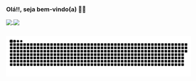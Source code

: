 ### Olá!!, seja bem-vindo(a) 👋🏽

<a href="https://github.com/Guilherme-Santos07/github-readme-stats" >
  <img height="170em" align="center" src="https://github-readme-stats.vercel.app/api?username=Guilherme-Santos07&show_icons=true&theme=dracula&include_all_commits=true&count_private=true&repo=github-readme-stats" />
</a>
<a href="https://github.com/Guilherme-Santos07/github-readme-stats"> 
  <img align="center" src="https://github-readme-stats.vercel.app/api/top-langs/?username=Guilherme-Santos07&layout=compact&langs_count=7&theme=dracula&include_all_commits=true&repo=github-readme-stats"/>
</a>

##

![Snake animation](https://github.com/Guilherme-Santos07/Guilherme-Santos07/blob/output/github-contribution-grid-snake.svg)
